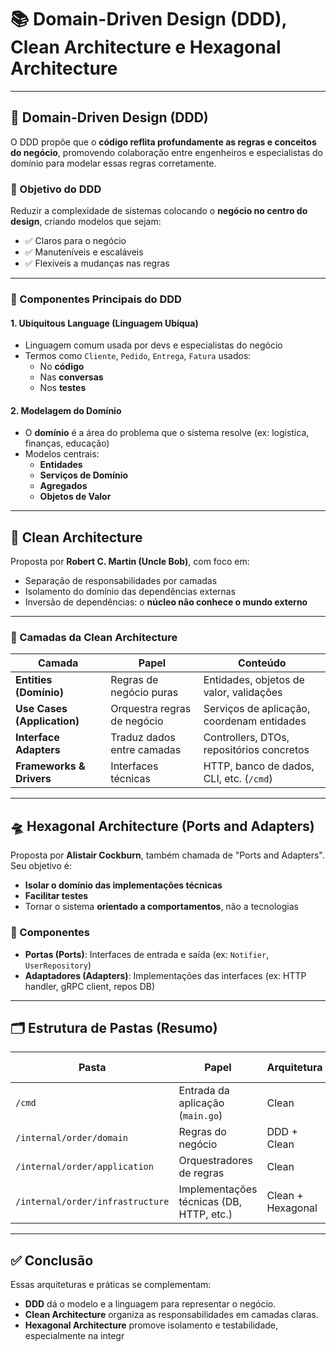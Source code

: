 # 📚 Domain-Driven Design (DDD), Clean Architecture e Hexagonal Architecture

---

## 🧠 Domain-Driven Design (DDD)

O DDD propõe que o **código reflita profundamente as regras e conceitos do negócio**, promovendo colaboração entre engenheiros e especialistas do domínio para modelar essas regras corretamente.

### 🎯 Objetivo do DDD

Reduzir a complexidade de sistemas colocando o **negócio no centro do design**, criando modelos que sejam:

- ✅ Claros para o negócio
- ✅ Manuteníveis e escaláveis
- ✅ Flexíveis a mudanças nas regras

---

### 🧩 Componentes Principais do DDD

#### 1. **Ubiquitous Language (Linguagem Ubíqua)**
- Linguagem comum usada por devs e especialistas do negócio
- Termos como `Cliente`, `Pedido`, `Entrega`, `Fatura` usados:
  - No **código**
  - Nas **conversas**
  - Nos **testes**

#### 2. **Modelagem do Domínio**
- O **domínio** é a área do problema que o sistema resolve (ex: logística, finanças, educação)
- Modelos centrais:
  - **Entidades**
  - **Serviços de Domínio**
  - **Agregados**
  - **Objetos de Valor**

---

## 🧼 Clean Architecture

Proposta por **Robert C. Martin (Uncle Bob)**, com foco em:

- Separação de responsabilidades por camadas
- Isolamento do domínio das dependências externas
- Inversão de dependências: o **núcleo não conhece o mundo externo**

---

### 🧱 Camadas da Clean Architecture

| Camada | Papel | Conteúdo |
|-------|--------|----------|
| **Entities (Domínio)** | Regras de negócio puras | Entidades, objetos de valor, validações |
| **Use Cases (Application)** | Orquestra regras de negócio | Serviços de aplicação, coordenam entidades |
| **Interface Adapters** | Traduz dados entre camadas | Controllers, DTOs, repositórios concretos |
| **Frameworks & Drivers** | Interfaces técnicas | HTTP, banco de dados, CLI, etc. (`/cmd`) |

---

## 🛸 Hexagonal Architecture (Ports and Adapters)

Proposta por **Alistair Cockburn**, também chamada de "Ports and Adapters". Seu objetivo é:

- **Isolar o domínio das implementações técnicas**
- **Facilitar testes**
- Tornar o sistema **orientado a comportamentos**, não a tecnologias

### 📌 Componentes

- **Portas (Ports)**: Interfaces de entrada e saída (ex: `Notifier`, `UserRepository`)
- **Adaptadores (Adapters)**: Implementações das interfaces (ex: HTTP handler, gRPC client, repos DB)

---

## 🗂️ Estrutura de Pastas (Resumo)

| Pasta | Papel | Arquitetura | Relacionado a |
|-------|-------|-------------|----------------|
| `/cmd` | Entrada da aplicação (`main.go`) | Clean | **Framework Layer** |
| `/internal/order/domain` | Regras do negócio | DDD + Clean | **Domain Layer** |
| `/internal/order/application` | Orquestradores de regras | Clean | **Use Case Layer** |
| `/internal/order/infrastructure` | Implementações técnicas (DB, HTTP, etc.) | Clean + Hexagonal | **Adapter Layer** |

---

## ✅ Conclusão

Essas arquiteturas e práticas se complementam:

- **DDD** dá o modelo e a linguagem para representar o negócio.
- **Clean Architecture** organiza as responsabilidades em camadas claras.
- **Hexagonal Architecture** promove isolamento e testabilidade, especialmente na integr

